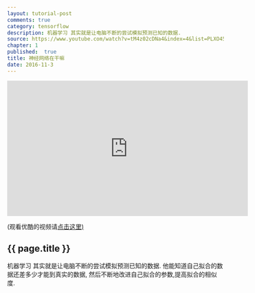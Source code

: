 ```yaml
---
layout: tutorial-post
comments: true
category: tensorflow
description: 机器学习 其实就是让电脑不断的尝试模拟预测已知的数据.
source: https://www.youtube.com/watch?v=tM4z02cDNa4&index=4&list=PLXO45tsB95cKI5AIlf5TxxFPzb-0zeVZ8
chapter: 1
published:  true
title: 神经网络在干嘛
date: 2016-11-3
---
```


<iframe width="560" height="315" src="https://www.youtube.com/embed/tM4z02cDNa4?list=PLXO45tsB95cKI5AIlf5TxxFPzb-0zeVZ8" frameborder="0" allowfullscreen></iframe>
<p class="link-under-youtube">(观看优酷的视频请<a href="#" target="_blank">点击这里)</a></p>

## {{ page.title }}
机器学习 其实就是让电脑不断的尝试模拟预测已知的数据.
他能知道自己拟合的数据还差多少才能到真实的数据,
然后不断地改进自己拟合的参数,提高拟合的相似度.
